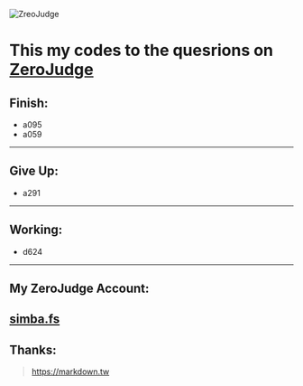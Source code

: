 ![ ZreoJudge](https://github.com/simbafs/zerojudge/blob/master/img/zj.png)  

This my codes to the quesrions on [ZeroJudge](https://zerojudge.tw/)
===================================================================
**Finish:**  
-----------
* a095  
* a059  
---
**Give Up:**  
------------
* a291    
---
**Working:**  
------------
* d624
---

**My ZeroJudge Account:**  
-------------------------
[simba.fs](https://zerojudge.tw/UserStatistic?id=70712)
---
**Thanks:**  
-----------
><https://markdown.tw>  

